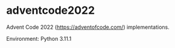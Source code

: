 # adventcode2022

Advent Code 2022 (https://adventofcode.com/) implementations.

Environment: 
    Python 3.11.1